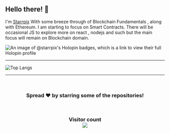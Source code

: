 ## Hello there! 👋

I'm [Starrpix](https://github.com/Starrpix)
With some breeze through of Blockchain Fundamentals , along with Ethereum. I am starting to focus on Smart Contracts. 
There will be occasional JS to explore more on react , nodejs and such but the main focus will remain on Blockchain domain.



![An image of @starrpix's Holopin badges, which is a link to view their full Holopin profile](https://holopin.me/starrpix)

<hr/>



![Top Langs](https://github-readme-stats.vercel.app/api/top-langs/?username=Starrpix&hide_progress=true)


<hr/>




<br>

<h3 align="center">
  Spread ❤️ by starring some of the repositories!
</h3>

<br>

<h3 align="center"> 
  Visitor count <br>
  <img src="https://profile-counter.glitch.me/Starrpix/count.svg" />
</h3>
